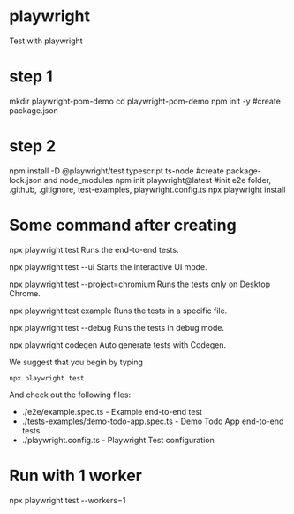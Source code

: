 # playwright
Test with playwright
# step 1

mkdir playwright-pom-demo
cd playwright-pom-demo
npm init -y #create package.json

# step 2
npm install -D @playwright/test typescript ts-node #create package-lock.json and node_modules
npm init playwright@latest #init e2e folder, .github, .gitignore, test-examples, playwright.config.ts
npx playwright install

# Some command after creating
npx playwright test
    Runs the end-to-end tests.

  npx playwright test --ui
    Starts the interactive UI mode.

  npx playwright test --project=chromium
    Runs the tests only on Desktop Chrome.

  npx playwright test example
    Runs the tests in a specific file.

  npx playwright test --debug
    Runs the tests in debug mode.

  npx playwright codegen
    Auto generate tests with Codegen.

We suggest that you begin by typing

    npx playwright test

And check out the following files:
  - ./e2e/example.spec.ts - Example end-to-end test
  - ./tests-examples/demo-todo-app.spec.ts - Demo Todo App end-to-end tests
  - ./playwright.config.ts - Playwright Test configuration   

# Run with 1 worker
npx playwright test --workers=1

